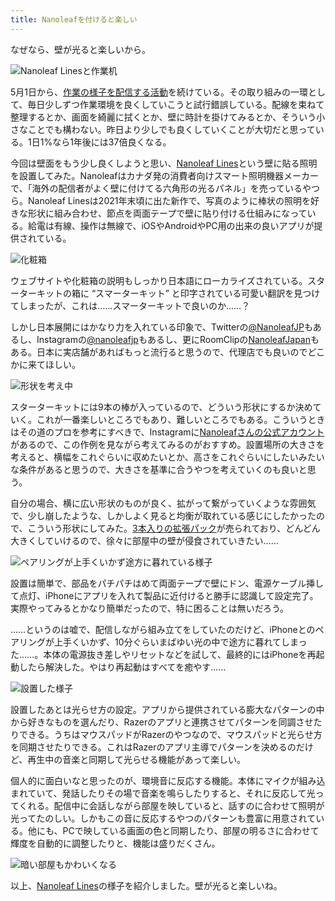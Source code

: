 ```yaml
---
title: Nanoleafを付けると楽しい
---
```

なぜなら、壁が光ると楽しいから。

![](https://lh3.googleusercontent.com/docs/ADP-6oEyw6_MVTLYg94aLUzsGsmrIVXDPaEcEANbJmfAm7yo50I8-6xEqT0eZT9W9Rt41rPKBMqS_PGBskcmKp2Du1k2TPLMzqsEn3grbdAw2feBNs85YfWeTTiWEPL9pJedAK8l9Cwd_1XptpdDF73pROrnPQJ_UkHeOY0DZuz2eY-iZd_B830i5DFvQL0uEvgLT5TR0-op8Djkt5h-XYHmMGYOHh5GBWrschVDsfmCyDf07NwIfSWd7QYbvJ4dQSEfU_3_Eny8lcAlAGhCCDe_zCZAoNiJJ79o9MP0y0x8_rvoNK-IDrMUhbIun6Z3QLIpnIszhO7DAzGbuVrdZvepP5bbEtUNS_pJLuy_IoOdImonbnA80c8lN5yi01JHUgmT1-DZgL5OoBlrcarBDovH_d37JtpfWq4Quog33Uy-LcfJGaLZXqZVDut76vHsGIYqkp5rxNcYJSssyq02wJxfPNK-qRe0SXq30wr3AW3LMu-1-xeKlOc-O_6dBmhhsxftDT2nnhp5M2iy744CvbEMw5577pZ6Gwz2snnx_BwDyLBFPlrqZk-32CpjgT1ov2Ptau9GoZH-Uys531AqIKBvNm7gkO_6lAwDXRlfiOaQLepECxwg7RlGETRWLJURJCGEnml1lXh4zbn8ZsorNyWcBlBhP9eR9ao5hM19cXlQM07YXq-kEK1iOT7EJ-pjcuKRJpLsuRryN6K5cxhcjGyynZx3pCo2Pt5qsVPpvKL4DccF4eCixZ1o5jLEd-USv78V8SlafFbTDV9EC11BhWmF3FG-0v_VgSuAoGXUl6oEBF8O9DT0wWM0oln9nr5nnbQmVy-_xq1kqJ6o1NljZrib3GnkdVoXpe_jsZtN3RkQ0bCtuqeOzdyTpeqvriTj5q1Tej9q4XQXLEpjFHUe1Ha7SsPqsFUw0fwI5jLcRpFQehBCaOKN1a5z88_mqKkrAi6IzI5FnwnVx77w8cWsvfPjV5OWMN5gmkuMAZckhrMSeLzgaWPCLy3O0tDHTG-qYHbyRi0GOhLqNemt2gob6KHYg323mTO2JQ4G0v1SMENMIQLt1UhUpOJqxsIAIdTAsFdoiY-6fnaltCGK6Res9fMT_wFWDijCY5JdXRZtjoFGw3LobZWBAJ-cQoQn6EtFPXKrlzl-KC6VV1eUp1KPQlE8PKq-KBgft41ek0OpIqK_UgQsK6UB__BABhyVmD63MI5d8YwN0AOvKhlLjYiyRwNa8rN--EDs3t9Rzh4kf9RqBFhEYF5kSQ "Nanoleaf Linesと作業机")

5月1日から、[作業の様子を配信する活動](https://www.youtube.com/c/r7kamura)を続けている。その取り組みの一環として、毎日少しずつ作業環境を良くしていこうと試行錯誤している。配線を束ねて整理するとか、画面を綺麗に拭くとか、壁に時計を掛けてみるとか、そういう小さなことでも構わない。昨日より少しでも良くしていくことが大切だと思っている。1日1%なら1年後には37倍良くなる。

今回は壁面をもう少し良くしようと思い、[Nanoleaf Lines](https://www.amazon.co.jp/dp/B09MS3359S)という壁に貼る照明を設置してみた。Nanoleafはカナダ発の消費者向けスマート照明機器メーカーで、「海外の配信者がよく壁に付けてる六角形の光るパネル」を売っているやつら。Nanoleaf Linesは2021年末頃に出た新作で、写真のように棒状の照明を好きな形状に組み合わせ、節点を両面テープで壁に貼り付ける仕組みになっている。給電は有線、操作は無線で、iOSやAndroidやPC用の出来の良いアプリが提供されている。

![](https://lh3.googleusercontent.com/docs/ADP-6oG8nJYLUi6FRyZog36FaD06vNmlJvpakXJIecLklytsuEWzrmJiP0m89NsIQAMwwmjK3d2QTbpL0bJ8KAX-gnmabmml-EHMZCY6CtmyQ3DODMOBLe8qY8_Veo18K5mwgPwAuc5JJjWZ1kLib2zV3M5C_lHDsL4STyVGb-Y1CkBzqAl9dCS-hro5MwCP9mC-0BKzEVCr58udKqPjXffkufsBh5vrlTKzpjwU7M0HY544VOo9rC-LYay_cn43f6kzAB12C07vbhpcmfzD5X93gWjGAJqCQxXHKbGdj-wLp0jP_KdJZSF1Vxn5hm34cU7QJ4M0Fai1i1nc42ntNb7gyiLjvtoxE-TCWtC2BmCEkr8S8VqqlFaGByoQJL13Ju3MGubmKRaIIt_3uhhKostLL4IqfEw0GEC8IigygR0tSTnLibONGogkwqwND9CtiL-Pl9pl3zBOK_cvDFoS2hakHXGPNpUsnL8WxRpTGo1qx_FixgxCwEcqaIWrOFogvsIB3lZKQDyaAWDYaMHQ2eiPHrp40h6lWvQbIYN5njDEbmp18urmVygpqsZjPVLan2lSRMnCjdTuNU91XDjDyhJ_AtIcBuXBDAomAl4WhunINlsJvxQoGxMn1tiOtWFk9q6PH3b-o0S-HAiL5a8iaDB_LhQptbzcPekjDFnhRxpZkErnVk_lWeE25nhnlhih288Nq0ErIjHw2_Xm91R03A8FcXoKH2jHA4Cj3Um4AuiqkpRjBOu70z3sFmz7O7YUXPj7qdTqiVulAAF8BVMwUgTNliPZlbeQrCwuF2fNdEYzxWUO2tiwcFS6mJf41gK6NQpATBR1S7KyFf6htI0dIx228Uh2JmtANvsETpg_2Yvh-INuEXk4-PNY-78PU7VNVfWWSeV7-2jYOcBirY4IkejzB3ua0Om9ZQkFNfMq53sPs-L01vp845s_yalWULQ_hvRYRLuwvsMo9PZEIUsBzwMgK3_fzN58YTV4gKq8X1bKxfBGllWSQ1aRR_ITyeV2fpz5OcAoIOF3vBUdqykkXLWgHpaBe2itwQr0vvyq5rWG7GY5LriR_zYD0his3XJjBQT_fNWZnos6PCoLNL1qkhpY0Oz8H4SZLHYVZBRZjRbflhYcSu66NVgBsqEDmjzNY2VsZgIM2vVN_Sq-gfKBY0El2u1j-MxwoFUEDRdLrQy9E6zCciZkV15Ac7QpAapkTjn1duwZpP1UrigQdqCwSdy65SIT9JYZ2VdNO0I-7uJR2ALcTxxWYw "化粧箱")

ウェブサイトや化粧箱の説明もしっかり日本語にローカライズされている。スターターキットの箱に “スマーターキット” と印字されている可愛い翻訳を見つけてしまったが、これは……スマーターキットで良いのか……？

しかし日本展開にはかなり力を入れている印象で、Twitterの[@NanoleafJP](https://twitter.com/NanoleafJP)もあるし、Instagramの[@nanoleafjp](https://www.instagram.com/nanoleafjp/)もあるし、更にRoomClipの[NanoleafJapan](https://roomclip.jp/myroom/5824865)もある。日本に実店舗があればもっと流行ると思うので、代理店でも良いのでどこかに来てほしい。

![](https://lh3.googleusercontent.com/docs/ADP-6oHCJ6olq7_GoVBemaJkeaREgQBIDbxMSGxf4JG0rg62HrEkH8Z0eixQvXNPhlBr29TL-WVg-k630APWyct2UNvljyxGvBUO0mEi1NVLibEUImCyQMH77I6MpGUviTzwCQmUtl8gMVrXQ8dYsaOCJxQJOWXkSZ_-U29C-J6XsVGWe28Mtk-we6ZblK5ywyXBbabywMKFF4vKoCY3NaoiwXKblVvQCsqYVye_idUE2dxP7i56N-7iHcRcejxmn0F9d8sB4863zr9FSKheq9rpAyU9RozqOiQCPFCr48xubGyk1m3d8eoS2SI-y7OLSFzZ5KRcS81njLA0DX36R2kBsExFidRnQaEK8OmvfcadFEi82eO6xigG6XJp0nKJwhid5ZPvpYshV4tdCeJ-valawT_YdOzjTMjlQfZAsZeoCi3gr8a6z2KD33gP53OYPmB5M-NS4f_tNCc3ExhQ72ARFuaIL-xca--SqtWTrsgRTVusb_zzmjqNZtGRdiSD5UxIGEyHBm3JBeIWs9Ssf_QIBIJbjHtD_NeLtL-GWEQuxdaIzc60M_ET3q53Lm9ph7Mc5-RzVucN_PLa-zGPwkTkx4MI1_bfVmvRXCyqHViAwpKcKIDZlndcRRKIaSRT-gO32Bna2AwLEoD1k27mgdCIyu-TbnjqN0_cSKkjLvTDxPhGqXCLjfd9BXIGUOKiuvU-py9nHLw_bkOfG9BSIpePKW737FvJgxf_nZgyz_07U2wnh1yJyhT1VCMAdMESpjNuQ_939-3X5seBKfcZ2XpCIeDoUzKyPNWiy7BaQkR6wBOUmd78yiwN-klats4VC-HWrX5m8R6iIbZlOIauYHkoUmbEHJ8wNHoiHP7poW7e7z4YaVZeKAae-SeeeF3T8u_eL-rpe6KBMP5qbmL-bn8OfCYWNydufcnH_KrwgajW7uUhqN-YLTzSblhU_FdDki9Aubcvuy3-GQOSyysI6ZEl9a_-uO98QN1Zl2dUmbwBl8jvAfH5EGZvIx6Mf6kTgRhUzghl2s1tt7DKmwmzts4YtMuN2JpD33usuMtpgJev921ZXj98hTekYfU6impE-VBwezXptY7GqGBHoLYrkH-s--O3HHH6Gi8qa4cPvTI92fzqUVgLvRb2l5x0620kGzPBu3WGfD2-4LQMqFLKyMOGFPVOOTM2dwK_of7sceFf3Rao_K9VoiG30orRFrftm0o57u7-hNVwULS1lWvgmHeQdgRsydSmHczDhZ37mzFhHaE7gGRZ "形状を考え中")

スターターキットには9本の棒が入っているので、どういう形状にするか決めていく。これが一番楽しいところでもあり、難しいところでもある。こういうときはその道のプロを参考にすべきで、Instagramに[Nanoleafさんの公式アカウント](https://www.instagram.com/nanoleaf/)があるので、この作例を見ながら考えてみるのがおすすめ。設置場所の大きさを考えると、横幅をこれぐらいに収めたいとか、高さをこれぐらいにしたいみたいな条件があると思うので、大きさを基準に合うやつを考えていくのも良いと思う。

自分の場合、横に広い形状のものが良く、拡がって繋がっていくような雰囲気で、少し崩したような、しかしよく見ると均衡が取れている感じにしたかったので、こういう形状にしてみた。[3本入りの拡張パック](https://www.amazon.co.jp/dp/B09JHSG2R5)が売られており、どんどん大きくしていけるので、徐々に部屋中の壁が侵食されていきたい……

![](https://lh3.googleusercontent.com/docs/ADP-6oGpiHxh7xhQz9LwXStg-oZy1Z2T2C_4H_d9_9DcYn_qIsZbcP6lkWG57RXNocIwOvbqRCSa7x6p-uK5aqYTD0RPquCZY43hGvHVrnOjL5UdFLK_NYyfacMffTIZMb-kZF-mxLyjHvMYKN_yqJq38a1r6n__MsW5SCBBOryKBVNNDR2aBNRjDYiqjZ1L3HnYoHFk2dXbbr-HAC3WJf40fz3a447u4hlMaAszTLuvpvc6wUjGIQJrSKl49vmz17r52gajCDzcBO_Jv2SbiSsXqq5NyPalvNrVsaZeUgPX1kMBMipJL6GsCODUBbyMGZeHGx_q2uD17MIomze9ARIyt0HriXPSkucJTuDwKq2uAUL9N2Lawfk9AJKDFAsUQBJ7pAh5AnqO9Zk1yWp2kYhlTWDhLV80w-ZY75HBJyMbrTAzXhnC_JZdaInVkLE7YAkNU_cXuWvTGZXJ_a-dSN57ij8_ELGv0BSKb_ArZeZFJVDLwgh4KtonWUPb3hvLVxwYPXOCNRgQRsdVO3HhM3OgTnQrab829DAadFrblLNVVjo0wI_V27LgGrlf4CELJNQpKtxJ-57Da4PPZHEMKi3QwZXf875iCY6Nln6CUgzH5ly-J6SBpf0EB4IGVt4pIlK84_bQVRXDZ9pCoM4xyzZcDp2_N0m0bf4bkIzq9Xi4DD64teB5tKYsWBWahhWvgktqSI1bZWvk8LGa1n1g0zsgpFr6nC-9fMV0gB2-viY7kV9KRhrgQ_ksUH7WFEpvN-WKZGLs5HiaaiB9Yzb6tLzzwOc5Ln3fiDdNb7jf5sIgua2YayxBOOz9cSt3J6Nzh83_HErhi4gQql9PqWaG_R6aqbyKLDu_VUOTxkZ4iNEYnpcfNFQpQ2YdBWeaj2CdQ9t0N7HzuASut-tVVlVRbsvz9R1rXeQ1QM5Gda5qdDM4Aixw1LQfT1J0jVcAo7dHq2wfUtQrOSrHadR7niGRWBzwcsMLKuHNtsqVHC6ZqljGjp80mmv67Au0R7yfxinjIFKRBmGL37rOkzaY67fvdOnrmDDV4IJJaJg51sbiBhvJyLnLrJfqz5U8ikqTrgrL2g3IEd8H0quqhku6lSatQxZUgz_D56E_lq4C2vy0wTJ5ZSYy_Q1LtMlQI1Q5gRz4tovrbJO4Tfp04L-mhKBVOEcmMUAd0H30fH7vqFJ2VsjzRRw6uDOifUpVf74mo-DGcQmQ6k3xvJfIWm8-uB1lqEizWuE0iPpkG6KJavGX5J_FNm-LqZ6l "ペアリングが上手くいかず途方に暮れている様子")

設置は簡単で、部品をパチパチはめて両面テープで壁にドン、電源ケーブル挿して点灯、iPhoneにアプリを入れて製品に近付けると勝手に認識して設定完了。実際やってみるとかなり簡単だったので、特に困ることは無いだろう。

……というのは嘘で、配信しながら組み立てをしていたのだけど、iPhoneとのペアリングが上手くいかず、10分ぐらいまばゆい光の中で途方に暮れてしまった……。本体の電源抜き差しやリセットなどを試して、最終的にはiPhoneを再起動したら解決した。やはり再起動はすべてを癒やす……

![](https://lh3.googleusercontent.com/docs/ADP-6oHvVexWrt3Q7geU7OTOjaWVR-HZEsFTVmY4fLDhjXU7BsIB8Zj6AuJonInA1WSBAngMIgZozmGoLBTFAPePcNAyPEDRzY3u0rFE8ZRfP_UTDZ6qFKvY-NSzvdwByGCOWZvBmUmh4jbb7fIYVJywPS-9VM2reXnwTFOr-iaX4k2g1Gbp1PLNO5uMsoQkru6IZYbmLygOL511yiJBjluLKr8oHB-5j8Z7i0W41ranTPNKogMzMJ2VU2alfOGvnO4u_PcYE851GbcoY0uShT6jGKdXZug9EIdpXJd3r7zBy3cKoXua-VyaF7h31x4Iyb00Gf0xYsHIHYLvhRYont0zP_Xxs4aelybbjKD_WU7JcWtQdhvd6FWIdvpKL9Uw37xve-9EQAWea62lrXsowwWfKX-u57c3yTigN-rx25NoywCpWa3nc2HJmebGjZq51TwibmBPeCImFgjEz4cBynN6T7Gt5vmFbbempC9Mu0DNbfF61ElFyhyRDuVfKYIqGNLZkXT2-BXlvx6ljMHROHRHWrY1cLk4iSpsq_PnbYCRWG2_s1Ln9WQHOWsbPnhikeK-Sh7IUi9zncUU9izIvVsabo4hUtS4DoB52bbm4BtFK0wNvlvkInjqMPWKEWDYkWmXA2KguK2zqFe54kpgGLOFLc06tP769A3MLlTXZ4T2e7sCAKEBEdIyl0fsiJkSDjTPVmGmwqZnGC38k58GH5EXinCGiTeCn17p61S-SpMiuzJSNa74CRGNRxgdyIJmqZd9raagUCHPhO_grpjqt390FjCiMVRN6pzUU3jGD7pj6YBbVPTAQJKbJECEvLw7QGCrzytMhG80hVZoid4teJH97OEAv2GqYqzdt3zB_S6OxNPCi2cssARaCUoq-XQv-_0b4rIKUzikmjZmAl-hdEBf5O7ymVGfb6DfXo3UoAdICbvNxYLx_uPaQFR1rIGsetClE_R1Y9g0BCZ59ihZqIIlRfupSetNLLRV3j5pSpmvlTckvmllc36q_WLZXfKIafqSCMcM_ZMrWMl4P70MsPuLiIKLbhfJo6Ik05WScpc6epFiSjtEf_CWFrjhmXqFZb5sJ8bdz0jLa4Cp2nM19n3TP0__rAftWtCtg5Lokj-jIPenLvma1Z8IDOanH_GSfhCPTjtKGxusksKSajxt0WmtZPT-R1ppBZ3Z4S6ri5aP-o6XowS3IL-cjnifeEO7UTc02QIY2Va0KlNlBCynbVzQogRXW26tBoxjyJiriIdPxmAAE5Ra3Q "設置した様子")

設置したあとは光らせ方の設定。アプリから提供されている膨大なパターンの中から好きなものを選んだり、Razerのアプリと連携させてパターンを同調させたりできる。うちはマウスパッドがRazerのやつなので、マウスパッドと光らせ方を同期させたりできる。これはRazerのアプリ主導でパターンを決めるのだけど、再生中の音楽と同期して光らせる機能があって楽しい。

個人的に面白いなと思ったのが、環境音に反応する機能。本体にマイクが組み込まれていて、発話したりその場で音楽を鳴らしたりすると、それに反応して光ってくれる。配信中に会話しながら部屋を映していると、話すのに合わせて照明が光ってたのしい。しかもこの音に反応するやつのパターンも豊富に用意されている。他にも、PCで映している画面の色と同期したり、部屋の明るさに合わせて輝度を自動的に調整したりと、機能は盛りだくさん。

![](https://lh3.googleusercontent.com/docs/ADP-6oE4ixdSB6RqOgXzbwzwts4FgM0foj5GnSAVFbW_15J4T_PQBpSdTNgExjLCKuNm3QjXOlBQG0Jge4mdeZp31suIisik7YEC3drppW4e-L4-OLF00gXMbsVYAHkKEO4F_SvHMMvqL6JrlHTRs8VgiiZ8bAARa5wc___4ZkybJltlvNZY0y_-WVi87l_AKIX66aKL734Kl2CWaY5AnZFnb1s8tdoSS-J4TbwV-4RygtDMCYeG37et19C9NBmVDO6RhZtNUAeRd1EouJWY9IfKVmlDYXOC_HqDCdAulwG8SVNwzrATSgSAqsdfm_1OMrRrFzXTbgnlYBmrNJ7tfPmfR5_lftXngmGKuhmrFK9nbm66fbCqAGgWl7LLj5n83dn21_G0UGRidhzxSZ985HyMN3Pr737rIg2Xykr8RZv2IElPAxnyF_bllJjwzWK8HN0WjBIIQ5tIjBjtpxSqxPFWeiZa_J_k-NKBqZEmp3pQLC_h-Tn39Go2u6matin6vKXwihz0t5wEv9DakusfkPH8QA7PuLFtjikmBQIrKFPgwVpBobFuzZuzQmHq-k-4JHavtwoKNk5IakMz2RHAQwjP-qlN44UPO2L032G4uxmvslmRAaTILN5rUZl52l6bcATvNq6xs7XCWwZRwRb0q1vbI1FWkF6_OvSIf6kTwIKPEY20VENztMx4dsa1HpnfxEU-FiJp-WEMk_4bI5QUicUX_Ky6AEzTNARPHLUUL9ZuzcpITcJmSg0u5fZZ6XZDh2tPcsCIewI_USD946y7GdthHW0vqs7VVuLOiiJSqDlzK2CYtS6ffSRNLs2N7o2Dpw6SMt6NFrXFafMCH6YEq3hKqSZgajZ6re7hOvR7Q_dN-kZKQDfPqHqhPyi7FqHUpfi7eZ_hmIKsEIPN_EG_O9YzzP1pHIuEy1qZxcIYKSFqGU5FUFNbej1eHgC4Ko0pZHyW8jyRkitXge_ej0_KJOXAeiI8UE91lxvaRV-ZrRz0zj7hTP4bF_SWJaStCA6srwYUmhBLzE20JEY7qX4Iiz0SL6qqs4ZFfIJ9J7ZQkqIpsZYQOYcQYR8gVn8x4Upngh4DDJFwuieqdtbkwhV0q-9zRlyeCtslkHJkWnDTBI7dlobqkvbFicwsBRqS69yPfp8g8C5sIcL95a7cdAR8zZ7QYXSuNsYqzYtfiNtwPKVeNyQ8IoChJGslISjyHbOyMHKfTGMLkX5WPzel-JBQ8PtYHOb9OeKRiGUiYZh3y6zSfTHYVNM9Ig "暗い部屋もかわいくなる")

以上、[Nanoleaf Lines](https://www.amazon.co.jp/dp/B09MS3359S)の様子を紹介しました。壁が光ると楽しいね。
